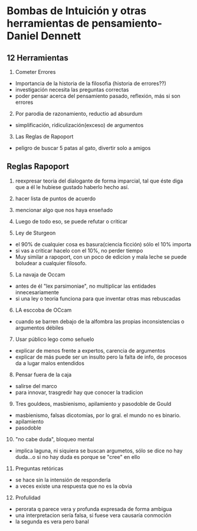 
# Bombas de Intuición y otras herramientas de pensamiento- Daniel Dennett 

## 12 Herramientas 
1. Cometer Errores
* Importancia de la historia de la filosofia (historia de errores??)
* investigación necesita las preguntas correctas
* poder pensar acerca del pensamiento pasado, reflexión, más si son errores

2. Por parodia de razonamiento, reductio ad absurdum
* simplificación, ridiculización(exceso) de argumentos

3. Las Reglas de Rapoport

* peligro de buscar 5 patas al gato, divertir solo a amigos

## Reglas Rapoport
1. reexpresar teoria del dialogante de forma imparcial, tal que éste diga que a él le hubiese gustado haberlo hecho así.
2. hacer lista de puntos de acuerdo
3. mencionar algo que nos haya enseñado
4. Luego de todo eso, se puede refutar o criticar

4. Ley de Sturgeon
* el 90% de cualquier cosa es basura(ciencia ficción) sólo el 10% importa
* si vas a criticar hacelo con el 10%, no perder tiempo
* Muy similar a rapoport, con un poco de edicion y mala leche se puede boludear a cualquier filosofo.

5. La navaja de Occam  
* antes de él "lex parsimoniae", no multiplicar las entidades innecesariamente
* si una ley o teoria funciona para que inventar otras mas rebuscadas

6. LA esccoba de OCcam
* cuando se barren debajo de la alfombra las propias inconsistencias o argumentos débiles


7. Usar público lego como señuelo
* explicar de menos frente a expertos, carencia de argumentos
* explicar de más puede ser un insulto pero la falta de info, de procesos da a lugar malos entendidos


8. Pensar fuera de la caja
* salirse del marco
* para innovar, trasgredir hay que conocer la tradicion

9. Tres gouldeos, masbienismo, apilamiento y pasodoble de Gould
* masbienismo, falsas dicotomías, por lo gral. el mundo no es binario. 
* apilamiento
* pasodoble 

10. "no cabe duda", bloqueo mental
* implica laguna, ni siquiera se buscan argumetos, sólo se dice no hay duda...o si no hay duda es porque se "cree" en ello

11. Preguntas retóricas
* se hace sin la intensión de responderla
* a veces existe una respuesta que no es la obvia

12. Profulidad
* perorata q parece vera y profunda expresada de forma ambigua
* una interpretacion sería falsa, si fuese vera causaría conmoción
* la segunda es vera pero banal









